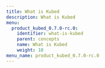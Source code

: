 ```yaml
---
title: What is Kubed
description: What is Kubed
menu:
  product_kubed_0.7.0-rc.0:
    identifier: what-is-kubed
    parent: concepts
    name: What is Kubed
    weight: 10
menu_name: product_kubed_0.7.0-rc.0
---
```

